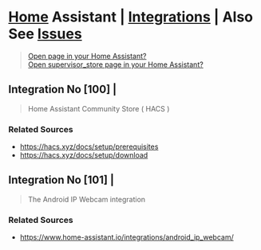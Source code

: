 # <a href="https://github.com/SanjeevStephan/HomeAssistantOnPi">Home</a> Assistant | <a href="https://github.com/SanjeevStephan/HomeAssistantOnPi/blob/main/integrations.md">Integrations</a> | Also See <a href="https://github.com/SanjeevStephan/HomeAssistantOnPi/blob/main/issues.md">Issues</a>

> <a href="https://my.home-assistant.io/redirect/info/" target="_blank"> Open page in your Home Assistant? </a> <br/>
> <a href="https://my.home-assistant.io/redirect/supervisor_store/" target="_blank">Open supervisor_store page in your Home Assistant?</a>

## Integration No [100] | 
> Home Assistant Community Store ( HACS )

### Related Sources
  * https://hacs.xyz/docs/setup/prerequisites
  * https://hacs.xyz/docs/setup/download

## Integration No [101] | 
> The Android IP Webcam integration

### Related Sources
  * <a href="https://www.home-assistant.io/integrations/android_ip_webcam/">https://www.home-assistant.io/integrations/android_ip_webcam/</a>
